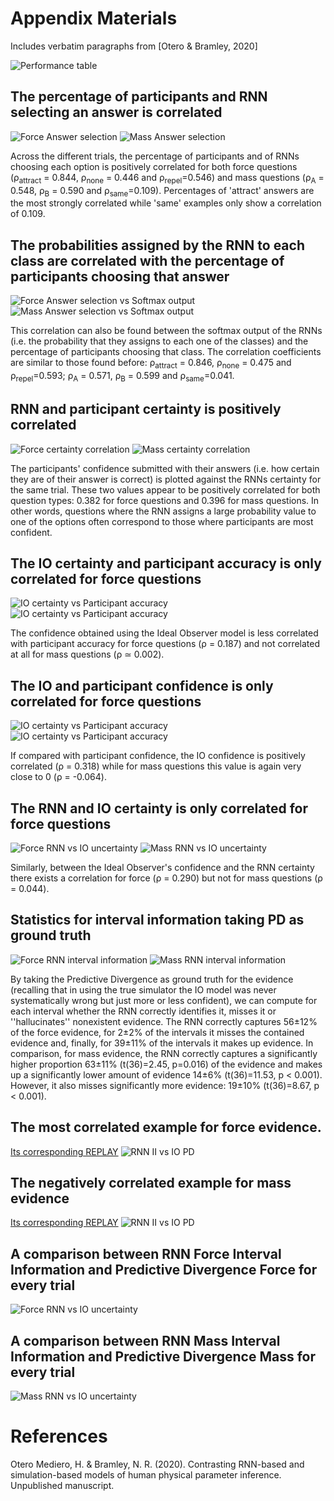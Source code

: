 # Appendix Materials
Includes verbatim paragraphs from [Otero & Bramley, 2020]

![Performance table](../cogsci_experiments/cogsci_images/architecture_performance_table.png)

## The percentage of participants and RNN selecting an answer is correlated
![Force Answer selection](../cogsci_experiments/cogsci_images/rel_percentages_correlation.jpg)
![Mass Answer selection](../cogsci_experiments/cogsci_images/mass_percentages_correlation.jpg)

Across the different trials, the percentage of participants and of RNNs choosing each option is positively correlated for both force questions (ρ<sub>attract</sub> = 0.844, ρ<sub>none</sub> = 0.446 and ρ<sub>repel</sub>=0.546) and mass questions (ρ<sub>A</sub> = 0.548, ρ<sub>B</sub> = 0.590 and ρ<sub>same</sub>=0.109). Percentages of 'attract' answers are the most strongly correlated while 'same' examples only show a correlation of 0.109.

## The probabilities assigned by the RNN to each class are correlated with the percentage of participants choosing that answer
![Force Answer selection vs Softmax output](../cogsci_experiments/cogsci_images/rel_softmax_correlation.jpg)
![Mass Answer selection vs Softmax output](../cogsci_experiments/cogsci_images/mass_softmax_correlation.jpg)

This correlation can also be found between the softmax output of the RNNs (i.e. the probability that they assigns to each one of the classes) and the percentage of participants choosing that class. The  correlation coefficients are similar to those found before: ρ<sub>attract</sub> = 0.846, ρ<sub>none</sub> = 0.475 and ρ<sub>repel</sub>=0.593; ρ<sub>A</sub> = 0.571, ρ<sub>B</sub> = 0.599 and ρ<sub>same</sub>=0.041. 

## RNN and participant certainty is positively correlated
![Force certainty correlation](../cogsci_experiments/cogsci_images/force_entropy_confidence_correlation.jpg)
![Mass certainty correlation](../cogsci_experiments/cogsci_images/mass_entropy_confidence_correlation.jpg)

The participants' confidence submitted with their answers (i.e. how certain they are of their answer is correct) is plotted against the RNNs certainty for the same trial. These two values appear to be positively correlated for both question types: 0.382 for force questions and 0.396 for mass questions. In other words, questions where the RNN assigns a large probability value to one of the options often correspond to those where participants are most confident.

## The IO certainty and participant accuracy is only correlated for force questions
![IO certainty vs Participant accuracy](../cogsci_experiments/cogsci_images/force_IO_correct_correlation.jpg) 
![IO certainty vs Participant accuracy](../cogsci_experiments/cogsci_images/mass_IO_correct_correlation.jpg)

The confidence obtained using the Ideal Observer model is less correlated with participant accuracy for force questions (ρ = 0.187) and not correlated at all for mass questions (ρ ≃ 0.002).

## The IO and participant confidence is only correlated for force questions
![IO certainty vs Participant accuracy](../cogsci_experiments/cogsci_images/force_IO_confidence_correlation.jpg) 
![IO certainty vs Participant accuracy](../cogsci_experiments/cogsci_images/mass_IO_confidence_correlation.jpg)

If compared with participant confidence, the IO confidence is positively correlated (ρ = 0.318) while for mass questions this value is again very close to 0 (ρ = -0.064).

## The RNN and IO certainty is only correlated for force questions
![Force RNN vs IO uncertainty](../cogsci_experiments/cogsci_images/force_entropy_IO_correlation.jpg) 
![Mass RNN vs IO uncertainty](../cogsci_experiments/cogsci_images/mass_entropy_IO_correlation.jpg)

Similarly, between the Ideal Observer's confidence and the RNN certainty there exists a correlation for force (ρ = 0.290) but not for mass questions (ρ = 0.044).

## Statistics for interval information taking PD as ground truth
![Force RNN interval information](../cogsci_experiments/cogsci_images/force_interval_classification.jpg)
![Mass RNN interval information](../cogsci_experiments/cogsci_images/mass_interval_classification.jpg)

By taking the Predictive Divergence as ground truth for the evidence (recalling that in using the true simulator the IO model was never systematically wrong but just more or less confident), we can compute for each interval whether the RNN correctly identifies it, misses it or ''hallucinates'' nonexistent evidence. The RNN correctly captures 56±12% of the force evidence, for 2±2% of the intervals it misses the contained evidence and, finally, for 39±11% of the intervals it makes up evidence. In comparison, for mass evidence, the RNN correctly captures a significantly higher proportion 63±11% (t(36)=2.45, p=0.016) of the evidence and makes up a significantly lower amount of evidence 14±6% (t(36)=11.53, p < 0.001). However, it also misses significantly more evidence: 19±10% (t(36)=8.67, p < 0.001).

## The most correlated example for force evidence.
[Its corresponding REPLAY](https://raw.githubusercontent.com/iamhectorotero/learning-physical-properties-with-rnns/cogsci-2020-experiments/cogsci_experiments/cogsci_images/force_PD_RNN_good_example.mp4) 
![RNN II vs IO PD](../cogsci_experiments/cogsci_images/force_PD_RNN_good_example.jpg)


## The negatively correlated example for mass evidence
[Its corresponding REPLAY](https://raw.githubusercontent.com/iamhectorotero/learning-physical-properties-with-rnns/cogsci-2020-experiments/cogsci_experiments/cogsci_images/mass_PD_RNN_bad_example.mp4)
![RNN II vs IO PD](../cogsci_experiments/cogsci_images/mass_PD_RNN_bad_example.jpg)

## A comparison between RNN Force Interval Information and Predictive Divergence Force for every trial
![Force RNN vs IO uncertainty](../cogsci_experiments/cogsci_images/all_PD_IER_force_plots.jpg)

## A comparison between RNN Mass Interval Information and Predictive Divergence Mass for every trial
![Mass RNN vs IO uncertainty](../cogsci_experiments/cogsci_images/all_PD_IER_mass_plots.jpg)


# References
Otero Mediero, H. & Bramley, N. R. (2020). Contrasting RNN-based and simulation-based models of human physical parameter inference. Unpublished manuscript.
